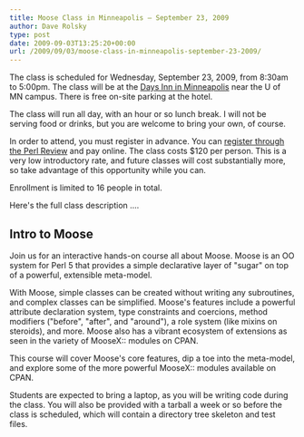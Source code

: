```yaml
---
title: Moose Class in Minneapolis – September 23, 2009
author: Dave Rolsky
type: post
date: 2009-09-03T13:25:20+00:00
url: /2009/09/03/moose-class-in-minneapolis-september-23-2009/
---
```

The class is scheduled for Wednesday, September 23, 2009, from 8:30am to 5:00pm. The class will be at the [Days Inn in Minneapolis][1] near the U of MN campus. There is free on-site parking at the hotel.

The class will run all day, with an hour or so lunch break. I will not be serving food or drinks, but you are welcome to bring your own, of course.

In order to attend, you must register in advance. You can [register through the Perl Review][2] and pay online. The class costs $120 per person. This is a very low introductory rate, and future classes will cost substantially more, so take advantage of this opportunity while you can.

Enrollment is limited to 16 people in total.

Here's the full class description ....

## Intro to Moose

Join us for an interactive hands-on course all about Moose. Moose is an OO system for Perl 5 that provides a simple declarative layer of "sugar" on top of a powerful, extensible meta-model.

With Moose, simple classes can be created without writing any subroutines, and complex classes can be simplified. Moose's features include a powerful attribute declaration system, type constraints and coercions, method modifiers ("before", "after", and "around"), a role system (like mixins on steroids), and more. Moose also has a vibrant ecosystem of extensions as seen in the variety of MooseX:: modules on CPAN.

This course will cover Moose's core features, dip a toe into the meta-model, and explore some of the more powerful MooseX:: modules available on CPAN.

Students are expected to bring a laptop, as you will be writing code during the class. You will also be provided with a tarball a week or so before the class is scheduled, which will contain a directory tree skeleton and test files.

 [1]: http://maps.google.com/maps?oe=utf-8&client=firefox-a&ie=UTF8&q=days+inn+minneapolis&fb=1&split=1&gl=us&cid=0,0,501824200097184849&ei=WAqgStK-KYukMbT0nd8P&z=16&iwloc=A
 [2]: https://www.theperlreview.com/cgi-bin/events.cgi